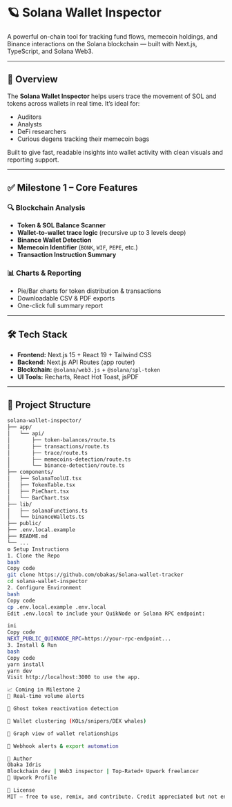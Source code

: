# 🪐 Solana Wallet Inspector

A powerful on-chain tool for tracking fund flows, memecoin holdings, and Binance interactions on the Solana blockchain — built with Next.js, TypeScript, and Solana Web3.

---

## 🚀 Overview

The **Solana Wallet Inspector** helps users trace the movement of SOL and tokens across wallets in real time. It’s ideal for:

- Auditors
- Analysts
- DeFi researchers
- Curious degens tracking their memecoin bags

Built to give fast, readable insights into wallet activity with clean visuals and reporting support.

---

## ✅ Milestone 1 – Core Features

### 🔍 Blockchain Analysis
- **Token & SOL Balance Scanner**
- **Wallet-to-wallet trace logic** (recursive up to 3 levels deep)
- **Binance Wallet Detection**
- **Memecoin Identifier** (`BONK`, `WIF`, `PEPE`, etc.)
- **Transaction Instruction Summary**

### 📊 Charts & Reporting
- Pie/Bar charts for token distribution & transactions
- Downloadable CSV & PDF exports
- One-click full summary report

---

## 🛠 Tech Stack

- **Frontend:** Next.js 15 + React 19 + Tailwind CSS
- **Backend:** Next.js API Routes (app router)
- **Blockchain:** `@solana/web3.js` + `@solana/spl-token`
- **UI Tools:** Recharts, React Hot Toast, jsPDF

---

## 📁 Project Structure

```bash
solana-wallet-inspector/
├── app/
│   └── api/
│       ├── token-balances/route.ts
│       ├── transactions/route.ts
│       ├── trace/route.ts
│       ├── memecoins-detection/route.ts
│       └── binance-detection/route.ts
├── components/
│   ├── SolanaToolUI.tsx
│   ├── TokenTable.tsx
│   ├── PieChart.tsx
│   └── BarChart.tsx
├── lib/
│   ├── solanaFunctions.ts
│   └── binanceWallets.ts
├── public/
├── .env.local.example
├── README.md
└── ...
⚙️ Setup Instructions
1. Clone the Repo
bash
Copy code
git clone https://github.com/obakas/Solana-wallet-tracker
cd solana-wallet-inspector
2. Configure Environment
bash
Copy code
cp .env.local.example .env.local
Edit .env.local to include your QuikNode or Solana RPC endpoint:

ini
Copy code
NEXT_PUBLIC_QUIKNODE_RPC=https://your-rpc-endpoint...
3. Install & Run
bash
Copy code
yarn install
yarn dev
Visit http://localhost:3000 to use the app.

📈 Coming in Milestone 2
🔔 Real-time volume alerts

📡 Ghost token reactivation detection

🧠 Wallet clustering (KOLs/snipers/DEX whales)

🧬 Graph view of wallet relationships

🔌 Webhook alerts & export automation

🧙 Author
Obaka Idris
Blockchain dev | Web3 inspector | Top-Rated+ Upwork freelancer
🔗 Upwork Profile

📜 License
MIT — free to use, remix, and contribute. Credit appreciated but not enforced.


